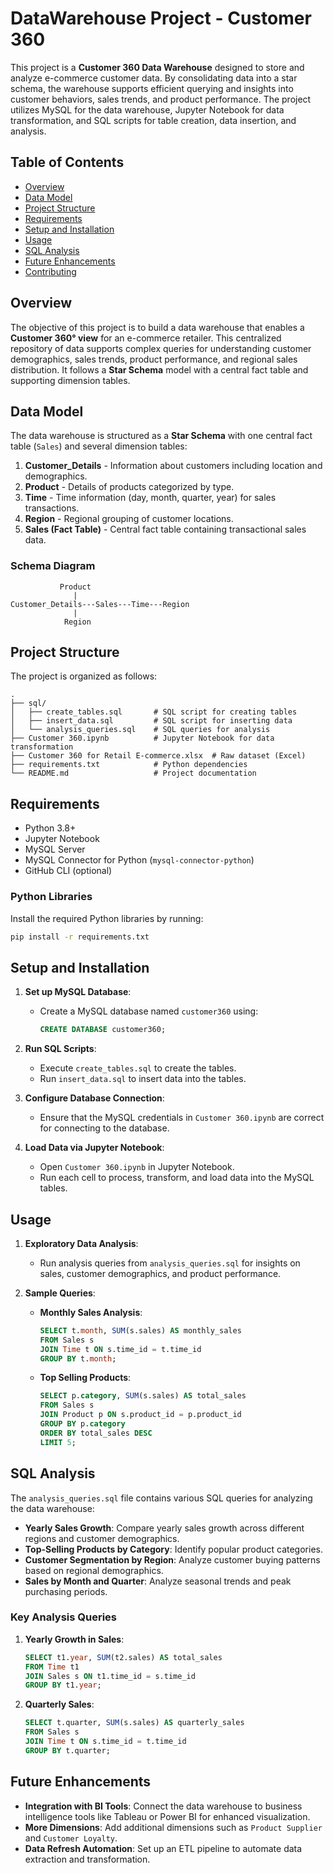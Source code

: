 
# DataWarehouse Project - Customer 360

This project is a **Customer 360 Data Warehouse** designed to store and analyze e-commerce customer data. By consolidating data into a star schema, the warehouse supports efficient querying and insights into customer behaviors, sales trends, and product performance. The project utilizes MySQL for the data warehouse, Jupyter Notebook for data transformation, and SQL scripts for table creation, data insertion, and analysis.

## Table of Contents

- [Overview](#overview)
- [Data Model](#data-model)
- [Project Structure](#project-structure)
- [Requirements](#requirements)
- [Setup and Installation](#setup-and-installation)
- [Usage](#usage)
- [SQL Analysis](#sql-analysis)
- [Future Enhancements](#future-enhancements)
- [Contributing](#contributing)

## Overview

The objective of this project is to build a data warehouse that enables a **Customer 360° view** for an e-commerce retailer. This centralized repository of data supports complex queries for understanding customer demographics, sales trends, product performance, and regional sales distribution. It follows a **Star Schema** model with a central fact table and supporting dimension tables.

## Data Model

The data warehouse is structured as a **Star Schema** with one central fact table (`Sales`) and several dimension tables:

1. **Customer_Details** - Information about customers including location and demographics.
2. **Product** - Details of products categorized by type.
3. **Time** - Time information (day, month, quarter, year) for sales transactions.
4. **Region** - Regional grouping of customer locations.
5. **Sales (Fact Table)** - Central fact table containing transactional sales data.

### Schema Diagram

```
           Product
              |
Customer_Details---Sales---Time---Region
              |
            Region
```

## Project Structure

The project is organized as follows:

```plaintext
.
├── sql/
│   ├── create_tables.sql       # SQL script for creating tables
│   ├── insert_data.sql         # SQL script for inserting data
│   └── analysis_queries.sql    # SQL queries for analysis
├── Customer 360.ipynb          # Jupyter Notebook for data transformation
├── Customer 360 for Retail E-commerce.xlsx  # Raw dataset (Excel)
├── requirements.txt            # Python dependencies
└── README.md                   # Project documentation
```

## Requirements

- Python 3.8+
- Jupyter Notebook
- MySQL Server
- MySQL Connector for Python (`mysql-connector-python`)
- GitHub CLI (optional)

### Python Libraries

Install the required Python libraries by running:

```bash
pip install -r requirements.txt
```

## Setup and Installation

1. **Set up MySQL Database**:
   - Create a MySQL database named `customer360` using:
     ```sql
     CREATE DATABASE customer360;
     ```

2. **Run SQL Scripts**:
   - Execute `create_tables.sql` to create the tables.
   - Run `insert_data.sql` to insert data into the tables.

3. **Configure Database Connection**:
   - Ensure that the MySQL credentials in `Customer 360.ipynb` are correct for connecting to the database.

4. **Load Data via Jupyter Notebook**:
   - Open `Customer 360.ipynb` in Jupyter Notebook.
   - Run each cell to process, transform, and load data into the MySQL tables.

## Usage

1. **Exploratory Data Analysis**:
   - Run analysis queries from `analysis_queries.sql` for insights on sales, customer demographics, and product performance.
   
2. **Sample Queries**:
   - **Monthly Sales Analysis**:
     ```sql
     SELECT t.month, SUM(s.sales) AS monthly_sales
     FROM Sales s
     JOIN Time t ON s.time_id = t.time_id
     GROUP BY t.month;
     ```

   - **Top Selling Products**:
     ```sql
     SELECT p.category, SUM(s.sales) AS total_sales
     FROM Sales s
     JOIN Product p ON s.product_id = p.product_id
     GROUP BY p.category
     ORDER BY total_sales DESC
     LIMIT 5;
     ```

## SQL Analysis

The `analysis_queries.sql` file contains various SQL queries for analyzing the data warehouse:

- **Yearly Sales Growth**: Compare yearly sales growth across different regions and customer demographics.
- **Top-Selling Products by Category**: Identify popular product categories.
- **Customer Segmentation by Region**: Analyze customer buying patterns based on regional demographics.
- **Sales by Month and Quarter**: Analyze seasonal trends and peak purchasing periods.

### Key Analysis Queries

1. **Yearly Growth in Sales**:
   ```sql
   SELECT t1.year, SUM(t2.sales) AS total_sales
   FROM Time t1
   JOIN Sales s ON t1.time_id = s.time_id
   GROUP BY t1.year;
   ```

2. **Quarterly Sales**:
   ```sql
   SELECT t.quarter, SUM(s.sales) AS quarterly_sales
   FROM Sales s
   JOIN Time t ON s.time_id = t.time_id
   GROUP BY t.quarter;
   ```

## Future Enhancements

- **Integration with BI Tools**: Connect the data warehouse to business intelligence tools like Tableau or Power BI for enhanced visualization.
- **More Dimensions**: Add additional dimensions such as `Product Supplier` and `Customer Loyalty`.
- **Data Refresh Automation**: Set up an ETL pipeline to automate data extraction and transformation.

